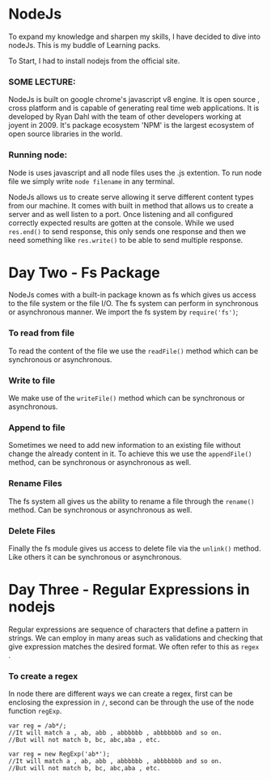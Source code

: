 # NodeJs
To expand my knowledge and sharpen my skills, I have decided to dive into nodeJs.  This is my buddle of Learning packs.

To Start, I had to install nodejs from the official site.

### SOME LECTURE:
NodeJs is built on google chrome's javascript v8 engine. It is open source , cross platform and is capable of generating real time web applications. It is developed by Ryan Dahl with the team of other developers working at joyent in 2009. It's package ecosystem 'NPM' is the largest ecosystem of open source libraries in the world.

### Running node:
Node is uses javascript and all node files uses the .js extention.
To run node file we simply write `node filename` in any terminal. 


NodeJs allows us to create serve allowing it serve different content types from our machine.
It comes with built in method that allows us to create a server and as well listen to a port. Once listening and all configured correctly expected results are gotten at the console.
While we used `res.end()` to send response, this only sends one response and then we need something like
`res.write()` to be able to send multiple response.

# Day Two - Fs Package
NodeJs comes with a built-in package known as fs which gives us access to the file system or the file I/O. The fs system can perform in synchronous or asynchronous manner.
We import the fs system by `require('fs')`;

### To read from file
To read the content of the file we use the `readFile()` method which can be synchronous or asynchronous.

### Write to file
We make use of the `writeFile()` method which can be synchronous or asynchronous.

### Append to file
Sometimes we need to add new information to an existing file without change the already content in it.
To achieve this we use the `appendFile()` method, can be synchronous or asynchronous as well.

### Rename Files 
The fs system all gives us the ability to rename a file through the `rename()` method. Can be synchronous or asynchronous as well.

### Delete Files
Finally the fs module gives us access to delete file via the `unlink()` method. Like others it can be synchronous or asynchronous.

# Day Three - Regular Expressions in nodejs
Regular expressions are sequence of characters that define a pattern in strings. We can employ in many areas such as validations and checking that give expression matches the desired format. We often refer to this as `regex `.

### To create a regex
In node there are different ways we can create a regex, first can be enclosing the expression in `/`, second can be through the use of the node function `regExp`.

```
var reg = /ab*/;
//It will match a , ab, abb , abbbbbb , abbbbbbb and so on.
//But will not match b, bc, abc,aba , etc.
```

```
var reg = new RegExp('ab*');
//It will match a , ab, abb , abbbbbb , abbbbbbb and so on.
//But will not match b, bc, abc,aba , etc.
```